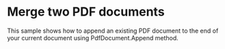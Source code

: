 # Merge two PDF documents
This sample shows how to append an existing PDF document to the end of your current document using PdfDocument.Append method.
